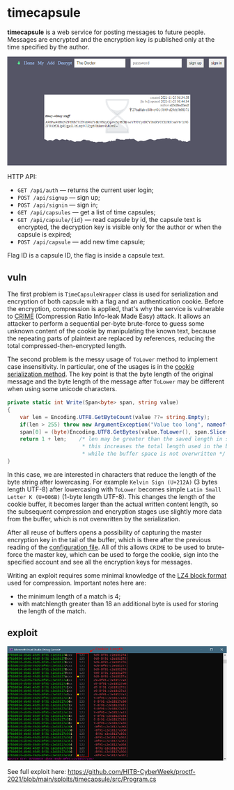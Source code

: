 # timecapsule
**timecapsule** is a web service for posting messages to future people. Messages are encrypted and the encryption key is published only at the time specified by the author.

![timecapsule](img/timecapsule.png)

HTTP API:
* `GET /api/auth` — returns the current user login;
* `POST /api/signup` — sign up;
* `POST /api/signin` — sign in;
* `GET /api/capsules` — get a list of time capsules;
* `GET /api/capsule/{id}` — read capsule by id, the capsule text is encrypted, the decryption key is visible only for the author or when the capsule is expired;
* `POST /api/capsule` — add new time capsule;

Flag ID is a capsule ID, the flag is inside a capsule text.

## vuln
The first problem is `TimeCapsuleWrapper` class is used for serialization and encryption of both capsule with a flag and an authentication cookie.
Before the encryption, compression is applied, that's why the service is vulnerable to [CRIME](https://en.wikipedia.org/wiki/CRIME) (Compression Ratio Info-leak Made Easy) attack.
It allows an attacker to perform a sequential per-byte brute-force to guess some unknown content of the cookie by manipulating the known text, because the repeating parts of plaintext are replaced by references, reducing the total compressed-then-encrypted length.

The second problem is the messy usage of `ToLower` method to implement case insensitivity. In particular, one of the usages is in the [cookie serialization method](../../services/timecapsule/src/TimeCapsuleWrapper.cs#L130).
The key point is that the byte length of the original message and the byte length of the message after `ToLower` may be different when using some unicode characters.

```cs
private static int Write(Span<byte> span, string value)
{
    var len = Encoding.UTF8.GetByteCount(value ??= string.Empty);
    if(len > 255) throw new ArgumentException("Value too long", nameof(value));
    span[0] = (byte)Encoding.UTF8.GetBytes(value.ToLower(), span.Slice(1, len));
    return 1 + len;    /* len may be greater than the saved length in span[0]
                        * this increases the total length used in the buffer
                        * while the buffer space is not overwritten */
}
```

In this case, we are interested in characters that reduce the length of the byte string after lowercasing. For example `Kelvin Sign (U+212A)` (3 bytes length UTF-8) after lowercasing with `ToLower` becomes simple `Latin Small Letter K (U+006B)` (1-byte length UTF-8).
This changes the length of the cookie buffer, it becomes larger than the actual written content length, so the subsequent compression and encryption stages use slightly more data from the buffer, which is not overwritten by the serialization.

After all reuse of buffers opens a possibility of capturing the master encryption key in the tail of the buffer, which is there after the previous reading of the [configuration file](../../services/timecapsule/src/TimeCapsuleWrapper.cs#L21).
All of this allows `CRIME` to be used to brute-force the master key, which can be used to forge the cookie, sign into the specified account and see all the encryption keys for messages.

Writing an exploit requires some minimal knowledge of the [LZ4 block format](https://github.com/lz4/lz4/blob/dev/doc/lz4_Block_format.md) used for compression.
Important notes here are:
* the minimum length of a match is 4;
* with matchlength greater than 18 an additional byte is used for storing the length of the match.

## exploit
![exploit](img/exploit.png)

See full exploit here:
https://github.com/HITB-CyberWeek/proctf-2021/blob/main/sploits/timecapsule/src/Program.cs

